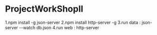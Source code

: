 # ProjectWorkShopII

1.npm install -g json-server
2.npm install http-server -g
3.run data : json-server --watch db.json
4.run web : http-server

